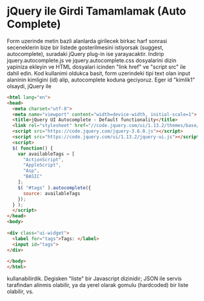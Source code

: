 # jQuery ile Girdi Tamamlamak (Auto Complete)

Form uzerinde metin bazli alanlarda girilecek birkac harf sonrasi
seceneklerin bize bir listede gosterilmesini istiyorsak (suggest,
autocomplete), suradaki jQuery plug-in ise yarayacaktir. Indirip
jquery.autocomplete.js ve jquery.autocomplete.css dosyalarini dizin
yapiniza ekleyin ve HTML dosyalari icinden "link href" ve "script src"
ile dahil edin. Kod kullanimi oldukca basit, form uzerindeki tipi text
olan input alaninin kimligini (id) alip, autocomplete koduna
geciyoruz. Eger id "kimlik1" olsaydi, jQuery ile

```html
<html lang="en">
<head>
  <meta charset="utf-8">
  <meta name="viewport" content="width=device-width, initial-scale=1">
  <title>jQuery UI Autocomplete - Default functionality</title>
  <link rel="stylesheet" href="//code.jquery.com/ui/1.13.2/themes/base/jquery-ui.css">
  <script src="https://code.jquery.com/jquery-3.6.0.js"></script>
  <script src="https://code.jquery.com/ui/1.13.2/jquery-ui.js"></script>
  <script>
  $( function() {
    var availableTags = [
      "ActionScript",
      "AppleScript",
      "Asp",
      "BASIC"
    ];
    $( "#tags" ).autocomplete({
      source: availableTags
    });
  } );
  </script>
</head>
<body>
 
<div class="ui-widget">
  <label for="tags">Tags: </label>
  <input id="tags">
</div>
  
</body>
</html>
```

kullanabilirdik. Degisken "liste" bir Javascript dizinidir; JSON ile
servis tarafindan alinmis olabilir, ya da yerel olarak gomulu
(hardcoded) bir liste olabilir, vs.

